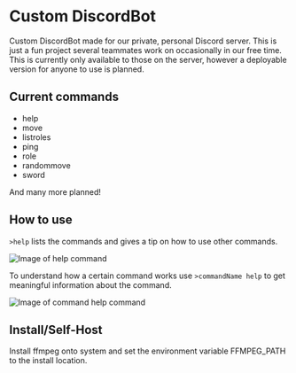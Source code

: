 # Custom DiscordBot
Custom DiscordBot made for our private, personal Discord server. This is just a fun project several teammates work on occasionally in our free time. This is currently only available to those on the server, however a deployable version for anyone to use is planned.

Current commands
-----------------------------------------------------------------------
* help
* move
* listroles
* ping
* role
* randommove
* sword

And many more planned!

How to use
-----------------------------------------------------------------------
`>help` lists the commands and gives a tip on how to use other commands.

![Image of help command](https://i.imgur.com/IzrwXuS.png)

To understand how a certain command works use `>commandName help` to get meaningful information about the command.

![Image of command help command](https://i.imgur.com/XhlapRM.png)


Install/Self-Host
-----------------------------------------------------------------------
Install ffmpeg onto system and set the environment variable FFMPEG_PATH to the install location.